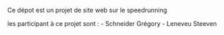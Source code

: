Ce dépot est un projet de site web sur le speedrunning

les participant à ce projet sont : 
    - Schneider Grégory
    - Leneveu Steeven
